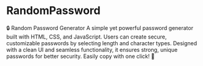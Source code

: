 # RandomPassword
🔒 Random Password Generator A simple yet powerful password generator built with HTML, CSS, and JavaScript. Users can create secure, customizable passwords by selecting length and character types. Designed with a clean UI and seamless functionality, it ensures strong, unique passwords for better security. Easily copy with one click! 🚀

